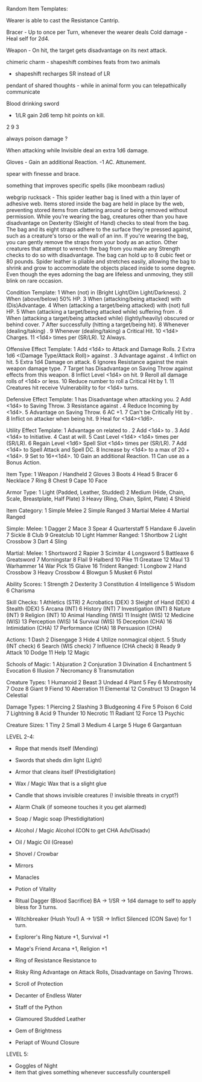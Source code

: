 Random Item Templates:


Wearer is able to cast the Resistance Cantrip.

Bracer - 
Up to once per Turn, whenever the wearer deals Cold damage -
Heal self for 2d4.  

Weapon -
On hit, the target gets disadvantage on its next attack.

chimeric charm - shapeshift combines feats from two animals

 - shapeshift recharges SR instead of LR

pendant of shared thoughts - while in animal form you can telepathically communicate

Blood drinking sword
- 1/LR gain 2d6 temp hit points on kill.

2 9 3

always poison damage  ? 

When attacking while Invisible deal an extra 1d6 damage.


Gloves - Gain an additional Reaction. -1 AC. Attunement.


spear with finesse and brace.

something that improves specific spells (like moonbeam radius)


webgrip rucksack - This spider leather bag is lined with a thin layer of adhesive web. 
Items stored inside the bag are held in place by the web, 
preventing stored items from clattering around or being removed without permission. 
While you're wearing the bag, creatures other than you have disadvantage on Dexterity (Sleight of Hand) checks 
to steal from the bag.   The bag and its eight straps adhere to the surface they're pressed against, 
such as a creature's torso or the wall of an inn. If you're wearing the bag, 
you can gently remove the straps from your body as an action. Other creatures that attempt 
to wrench the bag from you make any Strength checks to do so with disadvantage. 
The bag can hold up to 8 cubic feet or 80 pounds. Spider leather is pliable and stretches easily, 
allowing the bag to shrink and grow to accommodate the objects placed inside to some degree.  
 Even though the eyes adorning the bag are lifeless and unmoving, they still blink on rare occasion. 






Condition Template:
  1  When (not) in (Bright Light/Dim Light/Darkness).
  2  When (above/below) 50% HP.
  3  When (attacking/being attacked) with (Dis)Advantage.
  4  When (attacking a target/being attacked) with (not) full HP.
  5  When (attacking a target/being attacked while) suffering from <Condition>.
  6  When (attacking a target/being attacked while) (lightly/heavily) obscured or behind cover. 
  7  After successfully (hitting a target/being hit).
  8  Whenever (dealing/taking) <Damage Type>.
  9  Whenever (dealing/taking) a Critical Hit. 
  10 <1d4> Charges.
  11 <1d4> times per (SR/LR).
  12 Always.

Offensive Effect Template:
  1  Add <1d4> to Attack and Damage Rolls.
  2  Extra 1d6 <(Damage Type/Attack Roll)> against <Creature Type>.
  3  Advantage against <Creature Type>.
  4  Inflict <Weapon Mastery> on hit.
  5  Extra 1d4 <Damage Type> Damage on attack.
  6  Ignores Resistance against the main weapon damage type.
  7  Target has Disadvantage on Saving Throw against effects from this weapon.
  8  Inflict Level <1d4> <School of Magic> <Spell> on hit.
  9  Reroll all damage rolls of <1d4> or less.
  10 Reduce number to roll a Critical Hit by 1.
  11 Creatures hit receive Vulnerability to <Damage Type> for <1d4> turns.

Defensive Effect Template:
  1 <Creature Type> has Disadvantage when attacking you.
  2 Add <1d4> to <Ability Score> Saving Throw. 
  3 Resistance against <Damage Type>.
  4 Reduce Incoming <Damage Type> by <1d4>.
  5 Advantage on <Ability Score> Saving Throw.
  6 AC +1.
  7 Can't be Critically Hit by <Creature Type>.
  8 Inflict <School of Magic> <Spell> on attacker when being hit.
  9 Heal for <1d4><1d6>.

Utility Effect Template:
  1 Advantage on <Skill Check> related to <Creature Type>.
  2 Add <1d4> to <Skill Check>.
  3 Add <1d4> to Initiative.
  4 Cast <School of Magic> <Cantrip> at will.
  5 Cast Level <1d4> <School of Magic> <Spell> <1d4> times per (SR/LR).
  6 Regain Level <1d6> Spell Slot <1d4> times per (SR/LR).
  7 Add <1d4> to Spell Attack and Spell DC.
  8 Increase <Ability Score> by <1d4> to a max of 20 + <1d4>.
  9 Set <Ability Score> to 16+<1d4>.
  10 Gain an additional Reaction.
  11 Can use <Action> as a Bonus Action.

Item Type:
  1  Weapon / Handheld
  2  Gloves
  3  Boots
  4  Head
  5  Bracer
  6  Necklace
  7  Ring
  8  Chest
  9  Cape
  10 Face

Armor Type:
  1 Light (Padded, Leather, Studded)
  2 Medium (Hide, Chain, Scale, Breastplate, Half Plate)
  3 Heavy (Ring, Chain, Splint, Plate)
  4 Shield

Item Category:
  1 Simple Melee
  2 Simple Ranged
  3 Martial Melee
  4 Martial Ranged

Simple:
  Melee:
    1  Dagger
    2  Mace
    3  Spear
    4  Quarterstaff
    5  Handaxe
    6  Javelin
    7  Sickle
    8  Club
    9  Greatclub
    10 Light Hammer
  Ranged:
    1 Shortbow
    2 Light Crossbow
    3 Dart
    4 Sling

Martial:
  Melee:
    1  Shortsword
    2  Rapier
    3  Scimitar
    4  Longsword
    5  Battleaxe
    6  Greatsword
    7  Morningstar
    8  Flail
    9  Halberd
    10 Pike
    11 Greataxe
    12 Maul
    13 Warhammer
    14 War Pick
    15 Glaive
    16 Trident
  Ranged:
    1 Longbow
    2 Hand Crossbow
    3 Heavy Crossbow
    4 Blowgun
    5 Musket
    6 Pistol

Ability Scores:
  1 Strength
  2 Dexterity
  3 Constitution
  4 Intelligence
  5 Wisdom
  6 Charisma

Skill Checks:
  1  Athletics (STR)
  2  Acrobatics (DEX)
  3  Sleight of Hand (DEX)
  4  Stealth (DEX)
  5  Arcana (INT)
  6  History (INT)
  7  Investigation (INT)
  8  Nature (INT)
  9  Religion (INT)
  10 Animal Handling (WIS)
  11 Insight (WIS)
  12 Medicine (WIS)
  13 Perception (WIS)
  14 Survival (WIS)
  15 Deception (CHA)
  16 Intimidation (CHA)
  17 Performance (CHA)
  18 Persuasion (CHA)

Actions:
  1  Dash
  2  Disengage
  3  Hide
  4  Utilize nonmagical object.
  5  Study (INT check)
  6  Search (WIS check)
  7  Influence (CHA check)
  8  Ready
  9  Attack
  10 Dodge
  11 Help
  12 Magic

Schools of Magic:
  1 Abjuration
  2 Conjuration
  3 Divination
  4 Enchantment
  5 Evocation
  6 Illusion
  7 Necromancy
  8 Transmutation

Creature Types:
 1  Humanoid
 2  Beast 
 3  Undead
 4  Plant
 5  Fey
 6  Monstrosity
 7  Ooze
 8  Giant
 9  Fiend
 10 Aberration
 11 Elemental
 12 Construct
 13 Dragon
 14 Celestial

Damage Types:
1  Piercing
2  Slashing
3  Bludgeoning
4  Fire
5  Poison
6  Cold
7  Lightning
8  Acid
9  Thunder
10 Necrotic
11 Radiant
12 Force
13 Psychic



Creature Sizes:
1 Tiny
2 Small
3 Medium
4 Large
5 Huge
6 Gargantuan



LEVEL 2-4:

- Rope that mends itself (Mending)
- Swords that sheds dim light (Light)
- Armor that cleans itself (Prestidigitation)

- Wax / Magic Wax that is a slight glue
- Candle that shows invisible creatures (! invisible threats in crypt?)

- Alarm Chalk (if someone touches it you get alarmed)

- Soap / Magic soap (Prestidigitation)

- Alcohol / Magic Alcohol (CON to get CHA Adv/Disadv)

- Oil / Magic Oil (Grease)
- Shovel / Crowbar

- Mirrors
- Manacles 

- Potion of Vitality

- Ritual Dagger 
  (Blood Sacrifice)
    BA -> 1/SR -> 1d4 damage to self to apply bless for 3 turns.  

- Witchbreaker
    (Hush You!)
      A -> 1/SR -> Inflict Silenced (CON Save) for 1 turn.

- Explorer's Ring
  Nature +1, Survival +1

- Mage's Friend
  Arcana +1, Religion +1

- Ring of <Type> Resistance
  Resistance to <Type>

- Risky Ring
  Advantage on Attack Rolls, Disadvantage on Saving Throws.



- Scroll of Protection
- Decanter of Endless Water
- Staff of the Python
- Glamoured Studded Leather
- Gem of Brightness

- Periapt of Wound Closure

LEVEL 5:
- Goggles of Night
- item that gives something whenever successfully counterspell







